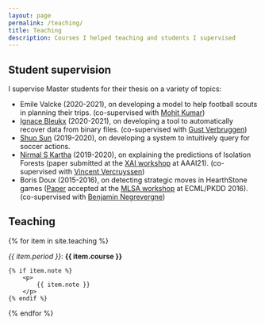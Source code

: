 ```yaml
---
layout: page
permalink: /teaching/
title: Teaching
description: Courses I helped teaching and students I supervised
---
```

## Student supervision

I supervise Master students for their thesis on a variety of topics:
 - Emile Valcke (2020-2021), on developing a model to help football scouts in planning their trips. (co-supervised with <a target="_blank" href="https://scholar.google.com/citations?user=Tdj5P38AAAAJ&hl=en">Mohit Kumar</a>)
 - <a target="_blank" href="https://be.linkedin.com/in/ignace-bleukx-a6341b17a">Ignace Bleukx</a> (2020-2021), on developing a tool to automatically recover data from binary files. (co-supervised with <a target="_blank" href="https://scholar.google.be/citations?user=TmU3sKMAAAAJ&hl=en">Gust Verbruggen</a>)
 - <a target="_blank" href="https://www.linkedin.com/in/shuo-sun">Shuo Sun</a> (2019-2020), on developing a system to intuitively query for soccer actions.
 - <a target="_blank" href="https://in.linkedin.com/in/nirmal-s-kartha-05b73952">Nirmal S Kartha</a> (2019-2020), on explaining the predictions of Isolation Forests (paper submitted at the <a target="_blank" href="https://sites.google.com/view/xaiworkshop/topic">XAI workshop</a> at AAAI21). (co-supervised with <a target="_blank" href="https://scholar.google.be/citations?user=6hNLTrAAAAAJ&hl=en&oi=ao">Vincent Vercruyssen</a>)
 - Boris Doux (2015-2016), on detecting strategic moves in HearthStone games (<a target="_blank" href="https://hal.archives-ouvertes.fr/hal-01412432/">Paper</a> accepted at the <a target="_blank" href="https://dtai.cs.kuleuven.be/events/MLSA16/">MLSA workshop</a> at ECML/PKDD 2016). (co-supervised with <a target="_blank" href="https://www.lamsade.dauphine.fr/~bnegrevergne/webpage/">Benjamin Negrevergne</a>)

## Teaching

{% for item in site.teaching %}
  <div>
    <em>{{ item.period }}</em>:
    <strong>
        {{ item.course }}
    </strong>

  	{% if item.note %}
	    <p>
	    	{{ item.note }}
	    </p>
  	{% endif %}
  </div>
{% endfor %}
